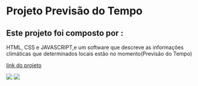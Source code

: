 <h1> Projeto Previsão do Tempo </h1>

<h2> Este projeto foi composto por : </h2>

 <p>  HTML, CSS e JAVASCRIPT,e um software que descreve as informações climáticas que determinados locais estão no momento(Previsão do Tempo) </p>
 
 <a href = "https://aaron-clima-tempo.netlify.app/"> link do projeto</a>
 
 <img src = "https://github.com/victormarks10/clima-tempo/blob/master/img/Captura%20de%20Tela%20(10).png?raw=true" />
 
 <img src = "https://github.com/victormarks10/clima-tempo/blob/master/img/Captura%20de%20Tela%20(11).png?raw=true" />


